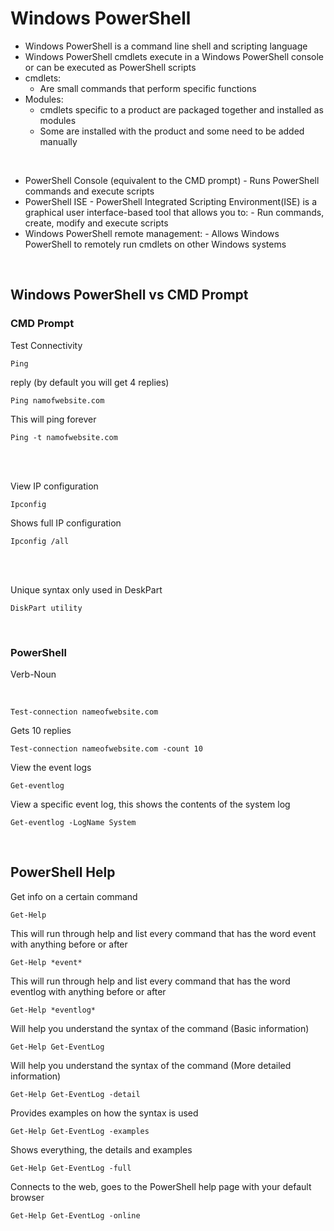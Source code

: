 # Windows PowerShell

- Windows PowerShell is a command line shell and scripting language
- Windows PowerShell cmdlets execute in a Windows PowerShell console or can be executed as PowerShell scripts
- cmdlets:
    - Are small commands that perform specific functions
- Modules:
    - cmdlets specific to a product are packaged together and installed as modules
    - Some are installed with the product and some need to be added manually

<br>

- PowerShell Console (equivalent to the CMD prompt)
      - Runs PowerShell commands and execute scripts
- PowerShell ISE
      - PowerShell Integrated Scripting Environment(ISE) is a graphical user interface-based tool that allows you to:
          - Run commands, create, modify and execute scripts
- Windows PowerShell remote management:
      - Allows Windows PowerShell to remotely run cmdlets on other Windows systems

<br>

## Windows PowerShell vs CMD Prompt

### CMD Prompt

Test Connectivity
```
Ping
```

reply (by default you will get 4 replies) <br>
```
Ping namofwebsite.com
```

This will ping forever
```
Ping -t namofwebsite.com
``` 

<br>
<br>

View IP configuration
```
Ipconfig
```

Shows full IP configuration
```
Ipconfig /all
```

<br>
<br>

Unique syntax only used in DeskPart
```
DiskPart utility
```

<br>

### PowerShell
Verb-Noun

<br>

```
Test-connection nameofwebsite.com
```

Gets 10 replies
```
Test-connection nameofwebsite.com -count 10
```

View the event logs
```
Get-eventlog
```

View a specific event log, this shows the contents of the system log
```
Get-eventlog -LogName System
``` 
<br>

## PowerShell Help
Get info on a certain command
```
Get-Help
```

This will run through help and list every command that has the word event with anything before or after
```
Get-Help *event*
```

This will run through help and list every command that has the word eventlog with anything before or after
```
Get-Help *eventlog*
```

Will help you understand the syntax of the command (Basic information)
```
Get-Help Get-EventLog
```

Will help you understand the syntax of the command (More detailed information)
```
Get-Help Get-EventLog -detail
```

Provides examples on how the syntax is used
```
Get-Help Get-EventLog -examples
```

Shows everything, the details and examples
```
Get-Help Get-EventLog -full
```

Connects to the web, goes to the PowerShell help page with your default browser
```
Get-Help Get-EventLog -online
```
